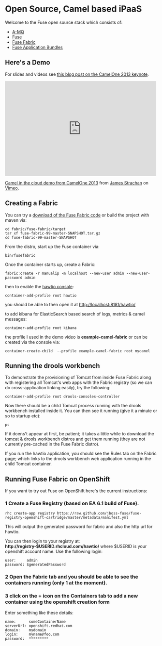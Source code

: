 Open Source, Camel based iPaaS
=============================

Welcome to the Fuse open source stack which consists of:

* [A-MQ](http://fuse.fusesource.org/mq/)
* [Fuse](http://fusesource.com/products/fuse-esb-enterprise/)
* [Fuse Fabric](http://fuse.fusesource.org/fabric/)
* [Fuse Application Bundles](http://fuse.fusesource.org/bundles/)

Here's a Demo
--------------

For slides and videos see [this blog post on the CamelOne 2013 keynote](http://macstrac.blogspot.com/2013/06/introducing-apache-camel-based-open.html).

<iframe src="http://player.vimeo.com/video/68126320" width="500" height="313" frameborder="0" webkitAllowFullScreen mozallowfullscreen allowFullScreen></iframe> <p><a href="http://vimeo.com/68126320">Camel in the cloud demo from CamelOne 2013</a> from <a href="http://vimeo.com/user18878300">James Strachan</a> on <a href="http://vimeo.com">Vimeo</a>.</p>

Creating a Fabric
-----------------


You can try a [download of the Fuse Fabric code](http://repo.fusesource.com/nexus/content/repositories/jboss-fuse-6.1.x/org/fusesource/fabric/fuse-fabric/) or build the project with maven via:

    cd fabric/fuse-fabric/target
    tar xf fuse-fabric-99-master-SNAPSHOT.tar.gz
    cd fuse-fabric-99-master-SNAPSHOT

From the distro, start up the Fuse container via:

    bin/fusefabric

Once the container starts up, create a Fabric:

    fabric:create -r manualip -m localhost --new-user admin --new-user-password admin

then to enable the [hawtio console](http://hawt.io/):

    container-add-profile root hawtio

you should be able to then open it at [http://localhost:8181/hawtio/](http://localhost:8181/hawtio/)

to add kibana for ElasticSearch based search of logs, metrics & camel messages:

    container-add-profile root kibana

the profile I used in the demo video is **example-camel-fabric** or can be created via the console via:

    container-create-child  --profile example-camel-fabric root mycamel


Running the drools workbench
----------------------------

To demonstrate the provisioning of Tomcat from inside Fuse Fabric along with registering all Tomcat's web apps with the Fabric registry (so we can do cross-application linking easily), try the following:

    container-add-profile root drools-consoles-controller

Now there should be a child Tomcat process running with the drools workbench installed inside it. You can then see it running (give it a minute or so to startup etc):

    ps

If it doens't appear at first, be patient; it takes a little while to download the tomcat & drools workbench distros and get them running (they are not currently pre-cached in the Fuse Fabric distro).

If you run the hawtio application, you should see the Rules tab on the Fabric page; which links to the drools workbench web application running in the child Tomcat container.


Running Fuse Fabric on OpenShift
--------------------------------

If you want to try out Fuse on OpenShift here's the current instructions:

### 1 Create a Fuse Registry (based on EA 6.1 build of Fuse).

    rhc create-app registry https://raw.github.com/jboss-fuse/fuse-registry-openshift-cartridge/master/metadata/manifest.yml

This will output the generated password for fabric and also the http
url for hawtio.

You can then login to your registry at: **http://registry-$USERID.rhcloud.com/hawtio/** where $USERID is your openshift account name. Use the following login:

```
user:     admin
password: $generatedPassword
```

### 2 Open the **Fabric** tab and you should be able to see the containers running (only 1 at the moment).

### 3 click on the + icon on the Containers tab to add a new container using the openshift creation form

Enter something like these details:

```
name:      someContainerName
serverUrl: openshift.redhat.com
domain:    mydomain
login:     myname@foo.com
password:  *********
```
